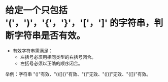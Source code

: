 # 给定一个只包括 '('，')'，'{'，'}'，'['，']' 的字符串，判断字符串是否有效。

- 有效字符串需满足：
  - 左括号必须用相同类型的右括号闭合。
  - 左括号必须以正确的顺序闭合。

举例：字符串 "()"有效、"()[]{}"有效、"(]"无效、"([)]"无效、"{[]}"有效。
